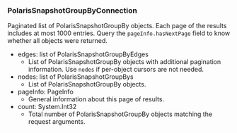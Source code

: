 ### PolarisSnapshotGroupByConnection
Paginated list of PolarisSnapshotGroupBy objects. Each page of the results includes at most 1000 entries. Query the `pageInfo.hasNextPage` field to know whether all objects were returned.

- edges: list of PolarisSnapshotGroupByEdges
  - List of PolarisSnapshotGroupBy objects with additional pagination information. Use `nodes` if per-object cursors are not needed.
- nodes: list of PolarisSnapshotGroupBys
  - List of PolarisSnapshotGroupBy objects.
- pageInfo: PageInfo
  - General information about this page of results.
- count: System.Int32
  - Total number of PolarisSnapshotGroupBy objects matching the request arguments.
